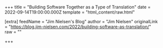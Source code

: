
+++
title = "Building Software Together as a Type of Translation"
date = 2022-09-14T19:00:00.000Z
template = "html_content/raw.html"

[extra]
feedName = "Jim Nielsen's Blog"
author = "Jim Nielsen"
originalLink = "https://blog.jim-nielsen.com/2022/building-software-as-translation/"
raw = ""

+++

